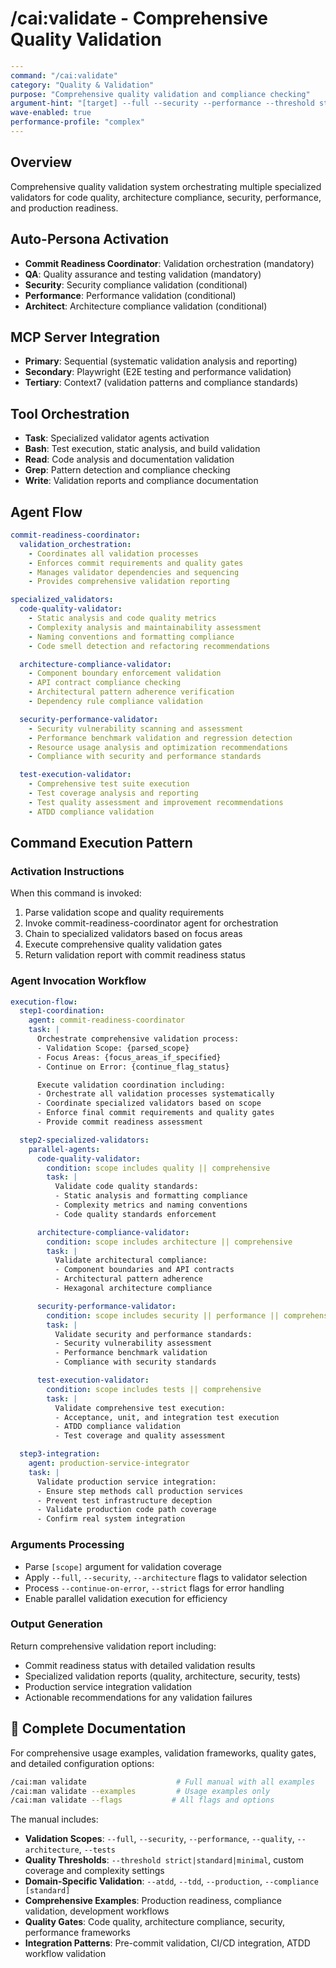 # /cai:validate - Comprehensive Quality Validation

```yaml
---
command: "/cai:validate"
category: "Quality & Validation"
purpose: "Comprehensive quality validation and compliance checking"
argument-hint: "[target] --full --security --performance --threshold strict"
wave-enabled: true
performance-profile: "complex"
---
```

## Overview

Comprehensive quality validation system orchestrating multiple specialized validators for code quality, architecture compliance, security, performance, and production readiness.

## Auto-Persona Activation
- **Commit Readiness Coordinator**: Validation orchestration (mandatory)
- **QA**: Quality assurance and testing validation (mandatory)
- **Security**: Security compliance validation (conditional)
- **Performance**: Performance validation (conditional)
- **Architect**: Architecture compliance validation (conditional)

## MCP Server Integration
- **Primary**: Sequential (systematic validation analysis and reporting)
- **Secondary**: Playwright (E2E testing and performance validation)
- **Tertiary**: Context7 (validation patterns and compliance standards)

## Tool Orchestration
- **Task**: Specialized validator agents activation
- **Bash**: Test execution, static analysis, and build validation
- **Read**: Code analysis and documentation validation
- **Grep**: Pattern detection and compliance checking
- **Write**: Validation reports and compliance documentation

## Agent Flow
```yaml
commit-readiness-coordinator:
  validation_orchestration:
    - Coordinates all validation processes
    - Enforces commit requirements and quality gates
    - Manages validator dependencies and sequencing
    - Provides comprehensive validation reporting

specialized_validators:
  code-quality-validator:
    - Static analysis and code quality metrics
    - Complexity analysis and maintainability assessment
    - Naming conventions and formatting compliance
    - Code smell detection and refactoring recommendations

  architecture-compliance-validator:
    - Component boundary enforcement validation
    - API contract compliance checking
    - Architectural pattern adherence verification
    - Dependency rule compliance validation

  security-performance-validator:
    - Security vulnerability scanning and assessment
    - Performance benchmark validation and regression detection
    - Resource usage analysis and optimization recommendations
    - Compliance with security and performance standards

  test-execution-validator:
    - Comprehensive test suite execution
    - Test coverage analysis and reporting
    - Test quality assessment and improvement recommendations
    - ATDD compliance validation
```

## Command Execution Pattern

### Activation Instructions
When this command is invoked:
1. Parse validation scope and quality requirements
2. Invoke commit-readiness-coordinator agent for orchestration
3. Chain to specialized validators based on focus areas
4. Execute comprehensive quality validation gates
5. Return validation report with commit readiness status

### Agent Invocation Workflow
```yaml
execution-flow:
  step1-coordination:
    agent: commit-readiness-coordinator
    task: |
      Orchestrate comprehensive validation process:
      - Validation Scope: {parsed_scope}
      - Focus Areas: {focus_areas_if_specified}
      - Continue on Error: {continue_flag_status}

      Execute validation coordination including:
      - Orchestrate all validation processes systematically
      - Coordinate specialized validators based on scope
      - Enforce final commit requirements and quality gates
      - Provide commit readiness assessment

  step2-specialized-validators:
    parallel-agents:
      code-quality-validator:
        condition: scope includes quality || comprehensive
        task: |
          Validate code quality standards:
          - Static analysis and formatting compliance
          - Complexity metrics and naming conventions
          - Code quality standards enforcement

      architecture-compliance-validator:
        condition: scope includes architecture || comprehensive
        task: |
          Validate architectural compliance:
          - Component boundaries and API contracts
          - Architectural pattern adherence
          - Hexagonal architecture compliance

      security-performance-validator:
        condition: scope includes security || performance || comprehensive
        task: |
          Validate security and performance standards:
          - Security vulnerability assessment
          - Performance benchmark validation
          - Compliance with security standards

      test-execution-validator:
        condition: scope includes tests || comprehensive
        task: |
          Validate comprehensive test execution:
          - Acceptance, unit, and integration test execution
          - ATDD compliance validation
          - Test coverage and quality assessment

  step3-integration:
    agent: production-service-integrator
    task: |
      Validate production service integration:
      - Ensure step methods call production services
      - Prevent test infrastructure deception
      - Validate production code path coverage
      - Confirm real system integration
```

### Arguments Processing
- Parse `[scope]` argument for validation coverage
- Apply `--full`, `--security`, `--architecture` flags to validator selection
- Process `--continue-on-error`, `--strict` flags for error handling
- Enable parallel validation execution for efficiency

### Output Generation
Return comprehensive validation report including:
- Commit readiness status with detailed validation results
- Specialized validation reports (quality, architecture, security, tests)
- Production service integration validation
- Actionable recommendations for any validation failures

## 📖 Complete Documentation

For comprehensive usage examples, validation frameworks, quality gates, and detailed configuration options:

```bash
/cai:man validate                    # Full manual with all examples
/cai:man validate --examples         # Usage examples only
/cai:man validate --flags           # All flags and options
```

The manual includes:
- **Validation Scopes**: `--full`, `--security`, `--performance`, `--quality`, `--architecture`, `--tests`
- **Quality Thresholds**: `--threshold strict|standard|minimal`, custom coverage and complexity settings
- **Domain-Specific Validation**: `--atdd`, `--tdd`, `--production`, `--compliance [standard]`
- **Comprehensive Examples**: Production readiness, compliance validation, development workflows
- **Quality Gates**: Code quality, architecture compliance, security, performance frameworks
- **Integration Patterns**: Pre-commit validation, CI/CD integration, ATDD workflow validation